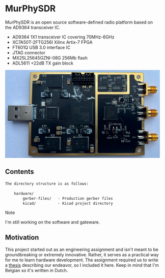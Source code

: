 # MurPhySDR

MurPhySDR is an open source software-defined radio platform based on the AD9364 transceiver IC.

- AD9364 1X1 transceiver IC covering 70MHz-6GHz
- XC7A50T-2FTG256I Xilinx Artix-7 FPGA
- FT601Q USB 3.0 interface IC
- JTAG connector
- MX25L25645GZNI-08G 256Mb flash
- ADL5611 +22dB TX gain block

![MurPhySDR board](/images/MurPhySDR-board.jpeg)

## Contents

    The directory structure is as follows:

        hardware/
            gerber-files/   - Production gerber files
            kicad/          - Kicad project directory

> [!NOTE]
> I'm still working on the software and gateware.

## Motivation

This project started out as an engineering assignment and isn't meant to be groundbreaking or extremely innovative. Rather, it serves as a practical way for me to learn hardware development. The assignment required us to write a [thesis](/hardware/Electronics_design_and_structure_thesis.pdf) describing our endeavor, so I included it here. Keep in mind that I'm Belgian so it's written in Dutch.
